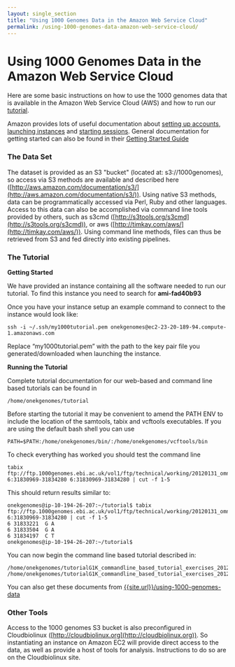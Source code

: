 ```yaml
---
layout: single_section
title: "Using 1000 Genomes Data in the Amazon Web Service Cloud"
permalink: /using-1000-genomes-data-amazon-web-service-cloud/
---
```


# Using 1000 Genomes Data in the Amazon Web Service Cloud

Here are some basic instructions on how to use the 1000 genomes data that is available in the Amazon Web Service Cloud (AWS) and how to run our [tutorial](/using-1000-genomes-data).

Amazon provides lots of useful documentation about [setting up accounts](http://aws.amazon.com/ec2/), [launching instances](http://docs.amazonwebservices.com/AWSEC2/latest/GettingStartedGuide/LaunchInstance.html?r=3051) and [starting sessions](http://docs.amazonwebservices.com/AWSEC2/latest/GettingStartedGuide/ConnectToInstanceLinux.html). General documentation for getting started can also be found in their [Getting Started Guide](http://docs.amazonwebservices.com/AWSEC2/latest/GettingStartedGuide/)

### The Data Set

The dataset is provided as an S3 "bucket" (located at: s3://1000genomes), so access via S3 methods are available and described here ([http://aws.amazon.com/documentation/s3/](http://aws.amazon.com/documentation/s3/)). Using native S3 methods, data can be programmatically accessed via Perl, Ruby and other languages. Access to this data can also be accomplished via command line tools provided by others, such as s3cmd ([http://s3tools.org/s3cmd](http://s3tools.org/s3cmd)), or aws ([http://timkay.com/aws/](http://timkay.com/aws/)). Using command line methods, files can thus be retrieved from S3 and fed directly into existing pipelines.

### The Tutorial

**Getting Started**

We have provided an instance containing all the software needed to run our tutorial. To find this instance you need to search for **ami-fad40b93**

Once you have your instance setup an example command to connect to the instance would look like:

    ssh -i ~/.ssh/my1000tutorial.pem onekgenomes@ec2-23-20-189-94.compute-1.amazonaws.com

Replace “my1000tutorial.pem” with the path to the key pair file you generated/downloaded when launching the instance.

**Running the Tutorial**

Complete tutorial documentation for our web-based and command line based tutorials can be found in

    /home/onekgenomes/tutorial

Before starting the tutorial it may be convenient to amend the PATH ENV to include the location of the samtools, tabix and vcftools executables. If you are using the default bash shell you can use

    PATH=$PATH:/home/onekgenomes/bin/:/home/onekgenomes/vcftools/bin

To check everything has worked you should test the command line

    tabix ftp://ftp.1000genomes.ebi.ac.uk/vol1/ftp/technical/working/20120131_omni_genotypes_and_intensities/Omni25_genotypes_2141_samples.b37.vcf.gz 6:31830969-31834280 6:31830969-31834280 | cut -f 1-5

This should return results similar to:

    onekgenomes@ip-10-194-26-207:~/tutorial$ tabix ftp://ftp.1000genomes.ebi.ac.uk/vol1/ftp/technical/working/20120131_omni_genotypes_and_intensities/Omni25_genotypes_2141_samples.b37.vcf.gz 6:31830969-31834280 | cut -f 1-5
    6 31833221  G A
    6 31833504  G A
    6 31834197  C T
    onekgenomes@ip-10-194-26-207:~/tutorial$

You can now begin the command line based tutorial described in:

    /home/onekgenomes/tutorialG1K_commandline_based_tutorial_exercises_20120217.pdf
    /home/onekgenomes/tutorialG1K_commandline_based_tutorial_exercises_20120217.doc

You can also get these documents from [{{site.url}}/using-1000-genomes-data](/using-1000-genomes-data)

### Other Tools

Access to the 1000 genomes S3 bucket is also preconfigured in Cloudbiolinux ([http://cloudbiolinux.org](http://cloudbiolinux.org)). So instantiating an instance on Amazon EC2 will provide direct access to the data, as well as provide a host of tools for analysis. Instructions to do so are on the Cloudbiolinux site.
